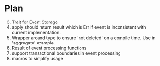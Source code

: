 # Plan

3. Trait for Event Storage
4. apply should return result which is Err if event is inconsistent with
   current implementation.
5. Wrapper around type to ensure 'not deleted' on a compile time.
Use in 'aggregate' example.
6. Result of event processing functions
7. support transactional boundaries in event processing
8. macros to simplify usage

